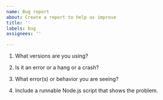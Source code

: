 ```yaml
---
name: Bug report
about: Create a report to help us improve
title: ''
labels: bug
assignees: ''

---
```


<!--

Thank you for using node-oracledb.

**See https://www.oracle.com/corporate/security-practices/assurance/vulnerability/reporting.html for how to report security issues**.

Please answer these questions so we can help you.

Use Markdown syntax, see https://help.github.com/github/writing-on-github/basic-writing-and-formatting-syntax

-->

1. What versions are you using?

<!--

Give your database version.

Also run node and show the output of:

    process.platform
    process.version
    process.arch
    require('oracledb').versionString
    require('oracledb').oracleClientVersionString

-->

2. Is it an error or a hang or a crash?

3. What error(s) or behavior you are seeing?

<!--

Cut and paste text showing the command you ran.  No screenshots.

Use a gist for long screen output and logs: see https://gist.github.com/

-->

4. Include a runnable Node.js script that shows the problem.

<!--

Include all SQL needed to create the database schema.

Use a gist for long code: see https://gist.github.com/

Format code by using three backticks on a line before and after code snippets.

-->
